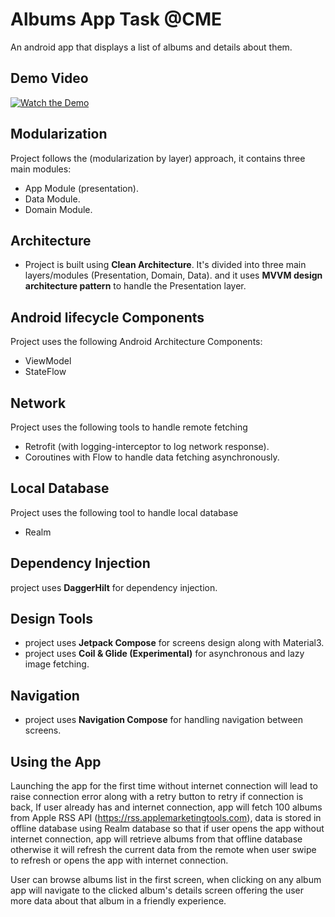 # Albums App Task @CME
An android app that displays a list of albums and details about them.

## Demo Video
[![Watch the Demo](https://img.youtube.com/vi/aj27jTVTR2A/0.jpg)](https://www.youtube.com/watch?v=aj27jTVTR2A)

## Modularization
Project follows the (modularization by layer) approach, it contains three main modules:
* App Module (presentation).
* Data Module.
* Domain Module.

## Architecture
* Project is built using **Clean Architecture**. It's divided into three main layers/modules (Presentation, Domain, Data).
and it uses **MVVM design architecture pattern** to handle the Presentation layer.

## Android lifecycle Components
Project uses the following Android Architecture Components:
* ViewModel
* StateFlow

## Network
Project uses the following tools to handle remote fetching
* Retrofit (with logging-interceptor to log network response).
* Coroutines with Flow to handle data fetching asynchronously.

## Local Database
Project uses the following tool to handle local database
* Realm

## Dependency Injection
project uses **DaggerHilt** for dependency injection.

## Design Tools
* project uses **Jetpack Compose** for screens design along with Material3.
* project uses **Coil & Glide (Experimental)** for asynchronous and lazy image fetching.

## Navigation
* project uses **Navigation Compose** for handling navigation between screens. 

## Using the App
Launching the app for the first time without internet connection will lead to raise connection error along with a retry button to retry if connection is back,
If user already has and internet connection, app will fetch 100 albums from Apple RSS API (https://rss.applemarketingtools.com), data is stored in offline database using
Realm database so that if user opens the app without internet connection, app will retrieve albums from that offline database otherwise it will refresh the current
data from the remote when user swipe to refresh or opens the app with internet connection.

User can browse albums list in the first screen, when clicking on any album app will navigate to the clicked album's details screen offering the user more data about 
that album in a friendly experience.
